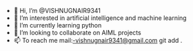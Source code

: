 - 👋 Hi, I’m @VISHNUGNAIR9341
- 👀 I’m interested in artificial intelligence and machine learning
- 🌱 I’m currently learning python
- 💞️ I’m looking to collaborate on AIML projects
- 📫 To reach me mail:-vishnugnair9341@gmail.com git add .

<!---
VISHNUGNAIR9341/VISHNUGNAIR9341 is a ✨ special ✨ repository because its `README.md` (this file) appears on your GitHub profile.
You can click the Preview link to take a look at your changes.
--->
